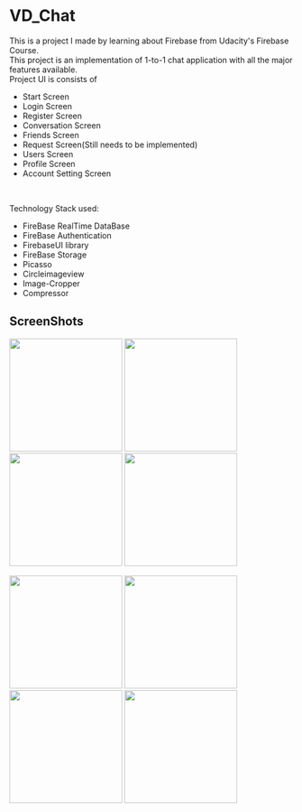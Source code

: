 # VD_Chat
This is a project I made by learning about Firebase from Udacity's Firebase Course.<br>
This project is an implementation of 1-to-1 chat application with all the major features available.<br>
Project UI is consists of 
<ul>
<li>Start Screen</li>
<li>Login Screen</li>
<li>Register Screen</li>
<li>Conversation Screen</li>
<li>Friends Screen</li>
<li>Request Screen(Still needs to be implemented)</li>
<li>Users Screen</li>
<li>Profile Screen</li>
<li>Account Setting Screen</li>
</ul><br>

Technology Stack used:
<ul>
<li>FireBase RealTime DataBase</li>
<li>FireBase Authentication</li>
<li>FirebaseUI library</li>
<li>FireBase Storage</li>
<li>Picasso</li>
<li>Circleimageview</li>
<li>Image-Cropper</li>
<li>Compressor</li>
</ul>

## ScreenShots
<p><img width="200px" src="https://i.imgur.com/3AKHMQK.png">
<img width="200px" src="https://i.imgur.com/xPMOgCG.png">
<img width="200px" src="https://i.imgur.com/WCtCCQY.png">
<img width="200px" src="https://i.imgur.com/RoEfqyJ.png"></p>
<p>
<img width="200px" src="https://i.imgur.com/pBejy1a.png">
<img width="200px" src="https://i.imgur.com/9tFV3Nl.png">
<img width="200px" src="https://i.imgur.com/zyQOicw.png">
<img width="200px" src="https://i.imgur.com/8gsgDsX.png"></p>
